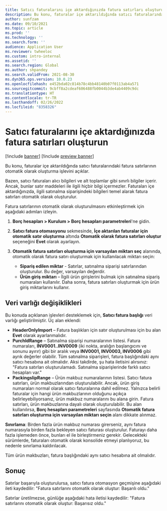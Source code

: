 ```yaml
---
title: Satıcı faturalarını içe aktardığınızda fatura satırları oluşturun
description: Bu konu, faturalar içe aktarıldığında satıcı faturalarındaki fatura satırlarının otomatik olarak oluşturma işlevini açıklar.
author: sunfzam
ms.date: 09/10/2021
ms.topic: article
ms.prod: ''
ms.technology: ''
ms.search.form: ''
audience: Application User
ms.reviewer: twheeloc
ms.custom: intro-internal
ms.assetid: ''
ms.search.region: Global
ms.author: shpandey
ms.search.validFrom: 2021-08-30
ms.dyn365.ops.version: 10.0.23
ms.openlocfilehash: e452bda02c814b78c4bb48140b07f0113ab4a571
ms.sourcegitcommit: 9cbff8a2cdeaf606488fb0044b3de4ab4409c9dc
ms.translationtype: HT
ms.contentlocale: tr-TR
ms.lasthandoff: 02/26/2022
ms.locfileid: "8358326"
---
```

# <a name="generate-invoice-lines-when-you-import-vendor-invoices"></a>Satıcı faturalarını içe aktardığınızda fatura satırları oluşturun

[!include [banner](../includes/banner.md)]
[!include [preview banner](../includes/preview-banner.md)]

Bu konu, faturalar içe aktarıldığında satıcı faturalarındaki fatura satırlarının otomatik olarak oluşturma işlevini açıklar.

Bazen, satıcı faturaları alıcı bilgileri ve alt toplamlar gibi sınırlı bilgiler içerir. Ancak, bunlar satır maddeleri ile ilgili hiçbir bilgi içermezler. Faturaları içe aktardığınızda, ilgili satınalma siparişindeki bilgileri temel alarak fatura satırları otomatik olarak oluşturulur.

Fatura satırlarının otomatik olarak oluşturulmasını etkinleştirmek için aşağıdaki adımları izleyin.

1.  **Borç hesapları \> Kurulum \> Borç hesapları parametreleri**'ne gidin.
2.  **Satıcı fatura otomasyonu** sekmesinde, **İçe aktarılan faturalar için otomatik satır oluşturma** altında **Otomatik olarak fatura satırları oluştur** seçeneğini **Evet** olarak ayarlayın. 
4.  **Otomatik fatura satırları oluşturma için varsayılan miktarı seç** alanında, otomatik olarak fatura satırı oluşturmak için kullanılacak miktarı seçin:

    - **Sipariş edilen miktar** - Satırlar, satınalma siparişi satırlarından oluşturulur. Bu değer, varsayılan değerdir.
    - **Ürün giriş miktarı** – İlgili ürün girişlerini bulmak için satınalma sipariş numaraları kullanılır. Daha sonra, fatura satırları oluşturmak için ürün giriş miktarlarını kullanır.

## <a name="data-entity-changes"></a>Veri varlığı değişiklikleri

Bu konuda açıklanan işlevleri desteklemek için, **Satıcı fatura başlığı** veri varlığı geliştirilmiştir. Üç alan eklendi:

- **HeaderOnlyImport** – Fatura başlıkları için satır oluşturulması için bu alan **Evet** olarak ayarlanmalıdır.
- **PurchIdRange** – Satınalma siparişi numaralarının listesi. Fatura numaraları, **INV0001..INV0009** (iki nokta, aralığın başlangıcını ve sonunu ayırır) gibi bir aralık veya **INV0001, INV0003, INV0006** gibi ayrık değerler olabilir. Tüm satınalma siparişleri, fatura başlığındaki aynı satıcı hesabına ait olmalıdır. Aksi takdirde, şu hata iletisini alırsınız: "Fatura satırları oluşturulamadı. Satınalma siparişlerinde farklı satıcı hesapları var."
- **PackingslipRange** – Ürün makbuz numaralarının listesi. Satıcı fatura satırları, ürün makbuzlarından oluşturulabilir. Ancak, ürün giriş numaraları normal olarak satıcı faturalarına dahil edilmez. Yalnızca belirli faturalar için hangi ürün makbuzlarının olduğunu açıkça belirleyebiliyorsanız, ürün makbuz numaralarını bu alana girin. Fatura satırları, ürün makbuzlarına dayalı olarak oluşturulabilir. Bu alan kullanılırsa, **Borç hesapları parametreleri** sayfasında **Otomatik fatura satırları oluşturma için varsayılan miktarı seçin** alanı dikkate alınmaz. 

**Sınırlama**: Birden fazla ürün makbuz numarası girerseniz, aynı fatura numarasıyla birden fazla bekleyen satıcı faturası oluşturulur. Faturayı daha fazla işlemeden önce, bunları el ile birleştirmeniz gerekir. Gelecekteki sürümlerde, faturaları otomatik olarak konsolide etmeyi planlıyoruz, bu nedenle sınırlama kaldırılacak.

Tüm ürün makbuzları, fatura başlığındaki aynı satıcı hesabına ait olmalıdır.

## <a name="result"></a>Sonuç

Satırlar başarıyla oluşturulursa, satıcı fatura otomasyon geçmişine aşağıdaki ileti kaydedilir: "Fatura satırlarını otomatik olarak oluştur: Başarılı oldu."

Satırlar üretilmezse, günlüğe aşağıdaki hata iletisi kaydedilir: "Fatura satırlarını otomatik olarak oluştur: Başarısız oldu."
